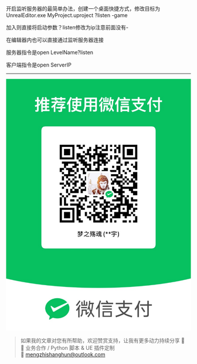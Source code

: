 开启监听服务器的最简单办法，创建一个桌面快捷方式，修改目标为UnrealEditor.exe MyProject.uproject ?listen -game

加入则直接将启动参数？listen修改为ip注意前面没有-

在编辑器内也可以直接通过监听服务器连接

服务器指令是open LevelName?listen

客户端指令是open ServerIP

---

![微信支付](https://raw.githubusercontent.com/mengzhishanghun/mengzhishanghun/main/PayCodes/WeChatPay.jpg)

> 如果我的文章对您有所帮助，欢迎赞赏支持，让我有更多动力持续分享 🙏  
> 💼 业务合作 / Python 脚本 & UE 插件定制  
> 📧 [mengzhishanghun@outlook.com](mengzhishanghun@outlook.com)